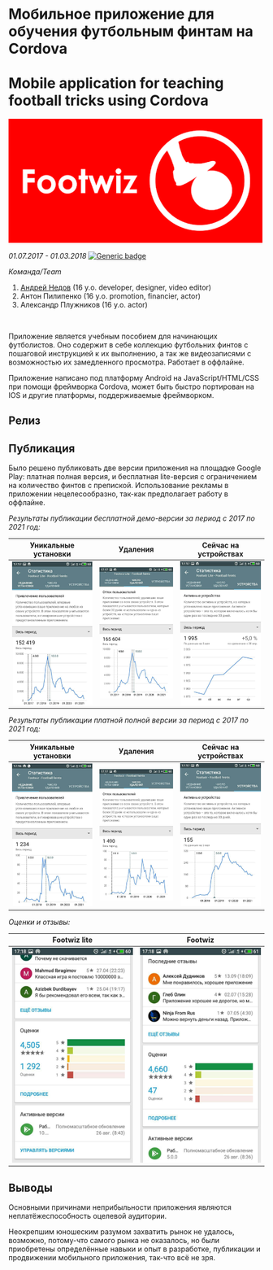 # Мобильное приложение для обучения футбольным финтам на Cordova <br/><br/> Mobile application for teaching football tricks using Cordova
<img src="/imgs/img1.png" width="500"/>

*01.07.2017 - 01.03.2018*  [![Generic badge](https://img.shields.io/badge/Status-Closed-red.svg)](https://shields.io/)<br/>

*Команда/Team*
1. [Андрей Недов](https://github.com/Andrey-Nedov-is-a-human) (16 y.o. developer, designer, video editor)
2. Антон Пилипенко (16 y.o. promotion, financier, actor)
3. Александр Плужников (16 y.o. actor)
<br/>

Приложение является учебным пособием для начинающих футболистов. Оно содержит в себе коллекцию футбольних финтов с пошаговой инструкцией к их выполнению, а так же видеозаписями 
с возможностью их замедленного просмотра. Работает в оффлайне.

Приложение написано под платформу Android на JavaScript/HTML/CSS при помощи фреймворка Cordova, может быть быстро портирован на IOS и другие платформы, поддерживаемые фреймворком.

## Релиз

## Публикация

Было решено публиковать две версии приложения на площадке Google Play: платная полная версия, и бесплатная lite-версия с ограничением на количество финтов с препиской. Использование рекламы в приложении нецелесообразно, так-как предполагает работу в оффлайне.

_Результаты публикации бесплатной демо-версии за период с 2017 по 2021 год:_

Уникальные установки | Удаления | Сейчас на устройствах
--- | --- | ---
<img src="/imgs/img7.jpg" width="300"/> | <img src="/imgs/img6.jpg" width="300"/> | <img src="/imgs/img8.jpg" width="300"/>


_Результаты публикации платной полной версии за период с 2017 по 2021 год:_

Уникальные установки | Удаления | Сейчас на устройствах
--- | --- | ---
<img src="/imgs/img5.jpg" width="300"/> | <img src="/imgs/img4.jpg" width="300"/> | <img src="/imgs/img9.jpg" width="300"/>

_Оценки и отзывы:_

Footwiz lite | Footwiz
--- | ---
<img src="/imgs/img3.jpg" width="300"/> | <img src="/imgs/img2.jpg" width="300"/>

## Выводы

Основными причинами неприбыльности приложения являются неплатёжеспособность оцелевой аудитории.

Неокрепшим юношеским разумом захватить рынок не удалось, возможно, потому-что самого рынка не оказалось, но были приобретены определённые навыки и опыт в разработке, публикации и продвижении мобильного приложения, так-что всё не зря.
